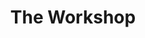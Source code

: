 ---
  title: The Workshop
  description: Furnishing the College with history
  latitude: -26.1735
  longitude: 28.075287
  cards:
    - poi-011-card-001.md
    - poi-011-card-002.md
    - poi-011-card-003.md
    - poi-011-card-004.md
    - poi-011-card-005.md
    - poi-011-card-006.md
    - poi-011-card-007.md
---